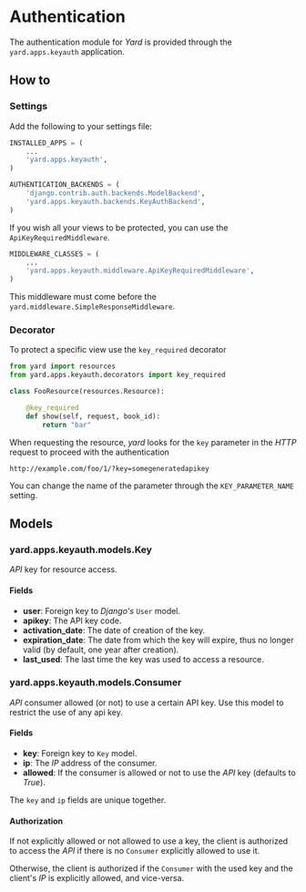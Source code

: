# Authentication

The authentication module for *Yard* is provided through the `yard.apps.keyauth` application.


## How to

### Settings

Add the following to your settings file:

```python
INSTALLED_APPS = (
    ...
    'yard.apps.keyauth',
)

AUTHENTICATION_BACKENDS = (
    'django.contrib.auth.backends.ModelBackend',
    'yard.apps.keyauth.backends.KeyAuthBackend',
)
```

If you wish all your views to be protected, you can use the `ApiKeyRequiredMiddleware`.

```python
MIDDLEWARE_CLASSES = (
    ...
    'yard.apps.keyauth.middleware.ApiKeyRequiredMiddleware',
)
```

This middleware must come before the `yard.middleware.SimpleResponseMiddleware`.


### Decorator

To protect a specific view use the `key_required` decorator

```python
from yard import resources
from yard.apps.keyauth.decorators import key_required

class FooResource(resources.Resource):

    @key_required
    def show(self, request, book_id):
        return "bar"
```

When requesting the resource, *yard* looks for the `key` parameter in the *HTTP* request to proceed with the authentication

    http://example.com/foo/1/?key=somegeneratedapikey

You can change the name of the parameter through the `KEY_PARAMETER_NAME` setting.


## Models


### yard.apps.keyauth.models.Key

*API* key for resource access.

#### Fields

- **user**: Foreign key to *Django's* `User` model.           
- **apikey**: The API key code.          
- **activation_date**: The date of creation of the key.
- **expiration_date**: The date from which the key will expire, thus no longer valid (by default, one year after creation).
- **last_used**: The last time the key was used to access a resource.


### yard.apps.keyauth.models.Consumer

*API* consumer allowed (or not) to use a certain API key. Use this model to restrict the use of any api key. 

#### Fields

- **key**: Foreign key to `Key` model.
- **ip**: The *IP* address of the consumer.
- **allowed**: If the consumer is allowed or not to use the *API* key (defaults to *True*).

The `key` and `ip` fields are unique together.

#### Authorization

If not explicitly allowed or not allowed to use a key, the client is authorized to access the *API* if there is no `Consumer` explicitly allowed to use it.

Otherwise, the client is authorized if the `Consumer` with the used key and the client's *IP* is explicitly allowed, and vice-versa.
